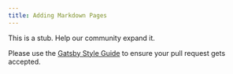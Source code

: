 ```yaml
---
title: Adding Markdown Pages
---
```


This is a stub. Help our community expand it.

Please use the [Gatsby Style Guide](/docs/gatsby-style-guide/) to ensure your pull request gets accepted.
